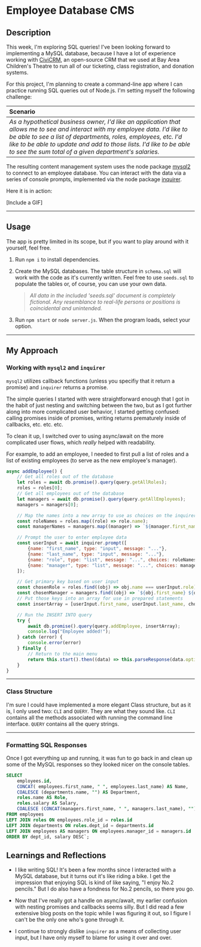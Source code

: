 # Employee Database CMS

## Description

This week, I'm exploring SQL queries! I've been looking forward to implementing a MySQL database, because I have a lot of experience working with [CiviCRM](https://civicrm.org), an open-source CRM that we used at Bay Area Children's Theatre to run all of our ticketing, class registration, and donation systems.

For this project, I'm planning to create a command-line app where I can practice running SQL queries out of Node.js.  I'm setting myself the following challenge:

| **Scenario**                                                                                                                                                                                                                                                                                                                                                                     |
| :------------------------------------------------------------------------------------------------------------------------------------------------------------------------------------------------------------------------------------------------------------------------------------------------------------------------------------------------------------------------------- |
| _As a hypothetical business owner, I'd like an application that allows me to see and interact with my employee data. I'd like to be able to see a list of departments, roles, employees, etc. I'd like to be able to update and add to those lists. I'd like to be able to see the sum total of a given department's salaries._ |

The resulting content management system uses the node package [mysql2](https://www.npmjs.com/package/mysql2) to connect to an employee database. You can interact with the data via a series of console prompts, implemented via the node package [inquirer](https://www.npmjs.com/package/inquirer).

Here it is in action:

[Include a GIF]

---

## Usage

The app is pretty limited in its scope, but if you want to play around with it yourself, feel free.  

1. Run `npm i` to install dependencies.
2. Create the MySQL databases. The table structure in `schema.sql` will work with the code as it's currently written. Feel free to use `seeds.sql` to populate the tables or, of course, you can use your own data.

    > *All data in the included 'seeds.sql' document is completely fictional. Any resemblance to real-life persons or positions is coincidental and unintended.*

3. Run `npm start` or `node server.js`. When the program loads, select your option.

---

## My Approach

### Working with `mysql2` and `inquirer`

`mysql2` utilizes callback functions (unless you specifiy that it return a promise) and `inquirer` returns a promise. 

The simple queries I started with were straightforward enough that I got in the habit of just nesting and switching between the two, but as I got further along into more complicated user behavior, I started getting confused: calling promises inside of promises, writing returns prematurely inside of callbacks, etc. etc. etc.

To clean it up, I switched over to using async/await on the more complicated user flows, which *really* helped with readability.  

For example, to add an employee, I needed to first pull a list of roles and a list of existing employees (to serve as the new employee's manager).

```javascript
async addEmployee() {
    // Get all roles out of the database
    let roles = await db.promise().query(query.getAllRoles);
    roles = roles[0];
    // Get all employees out of the database
    let managers = await db.promise().query(query.getAllEmployees);
    managers = managers[0];

    // Map the names into a new array to use as choices on the inquirer prompt
    const roleNames = roles.map((role) => role.name);
    const managerNames = managers.map((manager) => `${manager.first_name} ${manager.last_name}`);

    // Prompt the user to enter employee data
    const userInput = await inquirer.prompt([
        {name: "first_name", type: "input", message: "..."},
        {name: "last_name", type: "input", message: "..."},
        {name: "role", type: "list", message: "...", choices: roleNames},
        {name: "manager", type: "list", message: "...", choices: managerNames},
    ]);

    // Get primary key based on user input
    const chosenRole = roles.find((obj) => obj.name === userInput.role);
    const chosenManager = managers.find((obj) => `${obj.first_name} ${obj.last_name}` === userInput.manager);
    // Put those keys into an array for use in prepared statements
    const insertArray = [userInput.first_name, userInput.last_name, chosenRole.id, chosenManager.id];

    // Run the INSERT INTO query
    try {
        await db.promise().query(query.addEmployee, insertArray);
        console.log("Employee added!");
    } catch (error) {
        console.error(error)
    } finally {
        // Return to the main menu
        return this.start().then((data) => this.parseResponse(data.option));
    }
}
```

---

### Class Structure

I'm sure I could have implemented a more elegant Class structure, but as it is, I only used two: `CLI` and `QUERY`.  They are what they sound like.  `CLI` contains all the methods associated with running the command line interface.  `QUERY` contains all the query strings.

---

### Formatting SQL Responses

Once I got everything up and running, it was fun to go back in and clean up some of the MySQL responses so they looked nicer on the console tables.

```sql
SELECT 
    employees.id,
    CONCAT( employees.first_name, " ", employees.last_name) AS Name, 
    COALESCE (departments.name, "") AS Department, 
    roles.name AS Role, 
    roles.salary AS Salary, 
    COALESCE (CONCAT(managers.first_name, " ", managers.last_name), "") AS Manager
FROM employees 
LEFT JOIN roles ON employees.role_id = roles.id 
LEFT JOIN departments ON roles.dept_id = departments.id 
LEFT JOIN employees AS managers ON employees.manager_id = managers.id
ORDER BY dept_id, salary DESC`;
```

## Learnings and Reflections

- I like writing SQL! It's been a few months since I interacted with a MySQL database, but it turns out it's like riding a bike. I get the impression that enjoying SQL is kind of like saying, "I enjoy No.2 pencils."  But I do also have a fondness for No.2 pencils, so there you go.

- Now that I've really got a handle on async/await, my earlier confusion with nesting promises and callbacks seems silly. But I did read a few extensive blog posts on the topic while I was figuring it out, so I figure I can't be the only one who's gone through it.

- I continue to strongly dislike `inquirer` as a means of collecting user input, but I have only myself to blame for using it over and over.
